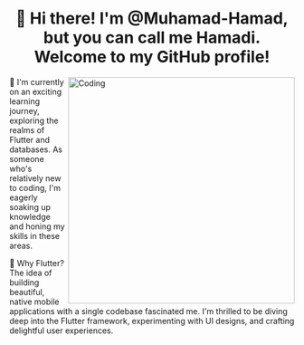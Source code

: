 
<h1 align="center"> 👋 Hi there! I'm @Muhamad-Hamad, but you can call me Hamadi. Welcome to my GitHub profile!</h1>
<img align="right" alt="Coding" width="400" src="![image](https://github.com/Muhamad-Hamad/Muhamad-Hamad/assets/167606194/56521a01-a39a-4cd8-b7d3-1ba46868676d)
">

🌱 I'm currently on an exciting learning journey, exploring the realms of Flutter and databases. As someone who's relatively new to coding, I'm eagerly soaking up knowledge and honing my skills in these areas.

🚀 Why Flutter? The idea of building beautiful, native mobile applications with a single codebase fascinated me. I'm thrilled to be diving deep into the Flutter framework, experimenting with UI designs, and crafting delightful user experiences.
